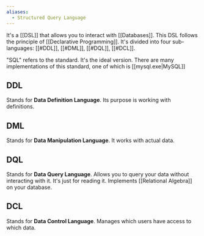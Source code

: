 ```yaml
---
aliases:
  - Structured Query Language
---
```

It's a [[DSL]] that allows you to interact with [[Databases]].
This DSL follows the principle of [[Declarative Programming]].
It's divided into four sub-languages: [[#DDL]], [[#DML]], [[#DQL]], [[#DCL]].

"SQL" refers to the standard. It's the ideal version.
There are many implementations of this standard, one of which is [[mysql.exe|MySQL]]

## DDL

Stands for **Data Definition Language**. Its purpose is working with definitions.

## DML

Stands for **Data Manipulation Language**. It works with actual data.

## DQL

Stands for **Data Query Language**. Allows you to query your data without interacting with it. It's just for reading it.
Implements [[Relational Algebra]] on your database.

## DCL

Stands for **Data Control Language**. Manages which users have access to which data.